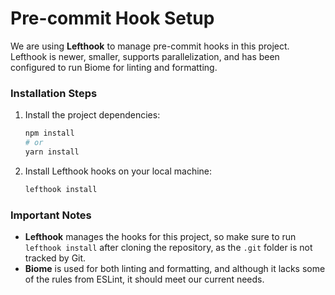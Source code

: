# Pre-commit Hook Setup

We are using **Lefthook** to manage pre-commit hooks in this project. Lefthook is newer, smaller, supports parallelization, and has been configured to run Biome for linting and formatting.

### Installation Steps

1. Install the project dependencies:
   ```bash
   npm install
   # or
   yarn install
   ```

2. Install Lefthook hooks on your local machine:
   ```bash
   lefthook install
   ```

### Important Notes

- **Lefthook** manages the hooks for this project, so make sure to run `lefthook install` after cloning the repository, as the `.git` folder is not tracked by Git.
- **Biome** is used for both linting and formatting, and although it lacks some of the rules from ESLint, it should meet our current needs.

